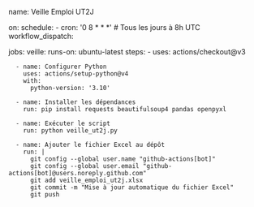 name: Veille Emploi UT2J

on:
  schedule:
    - cron: '0 8 * * *'  # Tous les jours à 8h UTC
  workflow_dispatch:

jobs:
  veille:
    runs-on: ubuntu-latest
    steps:
      - uses: actions/checkout@v3

      - name: Configurer Python
        uses: actions/setup-python@v4
        with:
          python-version: '3.10'

      - name: Installer les dépendances
        run: pip install requests beautifulsoup4 pandas openpyxl

      - name: Exécuter le script
        run: python veille_ut2j.py

      - name: Ajouter le fichier Excel au dépôt
        run: |
          git config --global user.name "github-actions[bot]"
          git config --global user.email "github-actions[bot]@users.noreply.github.com"
          git add veille_emploi_ut2j.xlsx
          git commit -m "Mise à jour automatique du fichier Excel"
          git push
